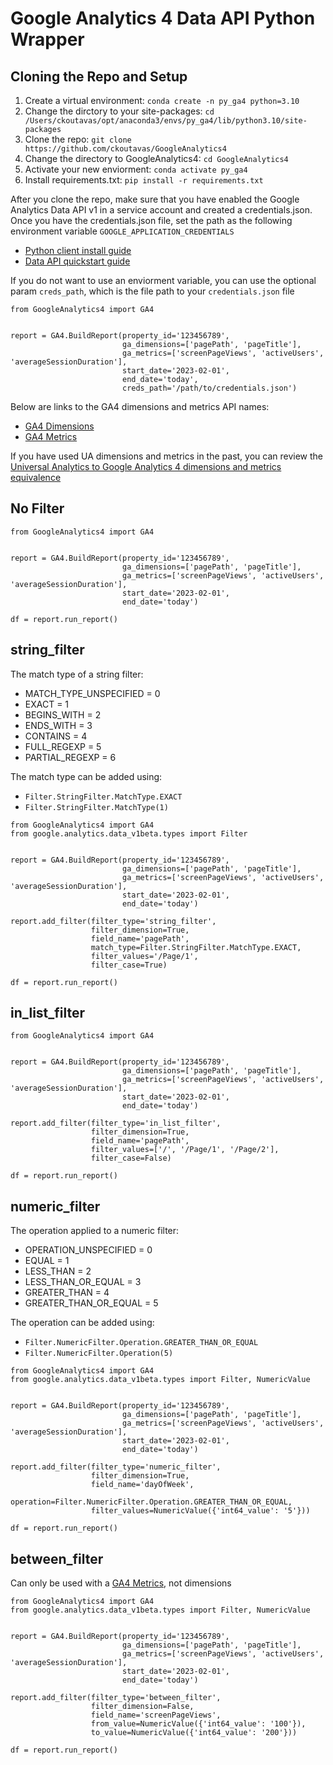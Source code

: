 # Google Analytics 4 Data API Python Wrapper
## Cloning the Repo and Setup
1. Create a virtual environment: `conda create -n py_ga4 python=3.10`
2. Change the dirctory to your site-packages: `cd /Users/ckoutavas/opt/anaconda3/envs/py_ga4/lib/python3.10/site-packages`
3. Clone the repo: `git clone https://github.com/ckoutavas/GoogleAnalytics4`
4. Change the directory to GoogleAnalytics4: `cd GoogleAnalytics4`
5. Activate your new enviorment: `conda activate py_ga4`
6. Install requirements.txt: `pip install -r requirements.txt`

After you clone the repo, make sure that you have enabled the Google Analytics Data API v1 in a service account and created a credentials.json. Once you have the credentials.json file, set the path as the following environment variable `GOOGLE_APPLICATION_CREDENTIALS`

 - [Python client install guide](https://github.com/googleapis/python-analytics-data#installation)
 - [Data API quickstart guide](https://developers.google.com/analytics/devguides/reporting/data/v1/quickstart-client-libraries)

If you do not want to use an enviorment variable, you can use the optional param `creds_path`, which is the file path to your `credentials.json` file

```
from GoogleAnalytics4 import GA4


report = GA4.BuildReport(property_id='123456789',
                         ga_dimensions=['pagePath', 'pageTitle'],
                         ga_metrics=['screenPageViews', 'activeUsers', 'averageSessionDuration'],
                         start_date='2023-02-01',
                         end_date='today',
                         creds_path='/path/to/credentials.json')
```

Below are links to the GA4 dimensions and metrics API names:

 - [GA4 Dimensions](https://developers.google.com/analytics/devguides/reporting/data/v1/api-schema#dimensions)
 - [GA4 Metrics](https://developers.google.com/analytics/devguides/reporting/data/v1/api-schema#metrics)

If you have used UA dimensions and metrics in the past, you can review the [Universal Analytics to Google Analytics 4 dimensions and metrics equivalence](https://developers.google.com/analytics/devguides/migration/api/reporting-ua-to-ga4-dims-mets)

## No Filter

```
from GoogleAnalytics4 import GA4


report = GA4.BuildReport(property_id='123456789',
                         ga_dimensions=['pagePath', 'pageTitle'],
                         ga_metrics=['screenPageViews', 'activeUsers', 'averageSessionDuration'],
                         start_date='2023-02-01',
                         end_date='today')

df = report.run_report()

```

## string_filter

The match type of a string filter:
 - MATCH_TYPE_UNSPECIFIED = 0
 - EXACT = 1
 - BEGINS_WITH = 2
 - ENDS_WITH = 3
 - CONTAINS = 4
 - FULL_REGEXP = 5
 - PARTIAL_REGEXP = 6
 
 The match type can be added using: 
  - `Filter.StringFilter.MatchType.EXACT`
  - `Filter.StringFilter.MatchType(1)`

```
from GoogleAnalytics4 import GA4
from google.analytics.data_v1beta.types import Filter


report = GA4.BuildReport(property_id='123456789',
                         ga_dimensions=['pagePath', 'pageTitle'],
                         ga_metrics=['screenPageViews', 'activeUsers', 'averageSessionDuration'],
                         start_date='2023-02-01',
                         end_date='today')

report.add_filter(filter_type='string_filter',
                  filter_dimension=True,
                  field_name='pagePath',
                  match_type=Filter.StringFilter.MatchType.EXACT,
                  filter_values='/Page/1',
                  filter_case=True)

df = report.run_report()

```

## in_list_filter

```
from GoogleAnalytics4 import GA4


report = GA4.BuildReport(property_id='123456789',
                         ga_dimensions=['pagePath', 'pageTitle'],
                         ga_metrics=['screenPageViews', 'activeUsers', 'averageSessionDuration'],
                         start_date='2023-02-01',
                         end_date='today')

report.add_filter(filter_type='in_list_filter',
                  filter_dimension=True,
                  field_name='pagePath',
                  filter_values=['/', '/Page/1', '/Page/2'],
                  filter_case=False)

df = report.run_report()

```

## numeric_filter

The operation applied to a numeric filter:
 - OPERATION_UNSPECIFIED = 0
 - EQUAL = 1
 - LESS_THAN = 2
 - LESS_THAN_OR_EQUAL = 3
 - GREATER_THAN = 4
 - GREATER_THAN_OR_EQUAL = 5
 
 The operation can be added using:
  - `Filter.NumericFilter.Operation.GREATER_THAN_OR_EQUAL`
  - `Filter.NumericFilter.Operation(5)`

```
from GoogleAnalytics4 import GA4
from google.analytics.data_v1beta.types import Filter, NumericValue


report = GA4.BuildReport(property_id='123456789',
                         ga_dimensions=['pagePath', 'pageTitle'],
                         ga_metrics=['screenPageViews', 'activeUsers', 'averageSessionDuration'],
                         start_date='2023-02-01',
                         end_date='today')

report.add_filter(filter_type='numeric_filter',
                  filter_dimension=True,
                  field_name='dayOfWeek',
                  operation=Filter.NumericFilter.Operation.GREATER_THAN_OR_EQUAL,
                  filter_values=NumericValue({'int64_value': '5'}))

df = report.run_report()

```

## between_filter
Can only be used with a [GA4 Metrics](https://developers.google.com/analytics/devguides/reporting/data/v1/api-schema#metrics), not dimensions

```
from GoogleAnalytics4 import GA4
from google.analytics.data_v1beta.types import Filter, NumericValue


report = GA4.BuildReport(property_id='123456789',
                         ga_dimensions=['pagePath', 'pageTitle'],
                         ga_metrics=['screenPageViews', 'activeUsers', 'averageSessionDuration'],
                         start_date='2023-02-01',
                         end_date='today')

report.add_filter(filter_type='between_filter',
                  filter_dimension=False,
                  field_name='screenPageViews',
                  from_value=NumericValue({'int64_value': '100'}),
                  to_value=NumericValue({'int64_value': '200'}))

df = report.run_report()
```
